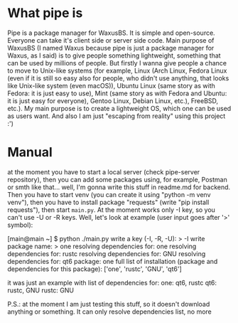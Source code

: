 # What pipe is

Pipe is a package manager for WaxusBS. It is simple and open-source. Everyone can take it's client side or server side code. Main purpose of WaxusBS (I named Waxus because pipe is just a package manager for Waxus, as I said) is to give people something lightweight, something that can be used by millions of people. But firstly I wanna give people a chance to move to Unix-like systems (for example, Linux (Arch Linux, Fedora Linux (even if it is still so easy also for people, who didn't use anything, that looks like Unix-like system (even macOS)), Ubuntu Linux (same story as with Fedora: it is just easy to use), Mint (same story as with Fedora and Ubuntu: it is just easy for everyone), Gentoo Linux, Debian Linux, etc.), FreeBSD, etc.). My main purpose is to create a lightweight OS, which one can be used as users want. And also I am just "escaping from reality" using this project :')

# Manual

at the moment you have to start a local server (check pipe-server repository), then you can add some packages using, for example, Postman or smth like that... well, I'm gonna write this stuff in readme.md for backend. Then you have to start venv (you can create it using "python -m venv venv"), then you have to install package "requests" (write "pip install requests"), then start `main.py`. At the moment works only -I key, so you can't use -U or -R keys. Well, let's look at example (user input goes after '>' symbol):

[main@main ~] $ python ./main.py
write a key (-I, -R, -U): > -I
write package name: > one
resolving dependencies for: one
resolving dependencies for: rustc
resolving dependencies for: GNU
resolving dependencies for: qt6
package: one
full list of installation (package and dependencies for this package): ['one', 'rustc', 'GNU', 'qt6']



it was just an example with list of dependencies for:
one: qt6, rustc
qt6: rustc, GNU
rustc: GNU

P.S.: at the moment I am just testing this stuff, so it doesn't download anything or something. It can only resolve dependencies list, no more
